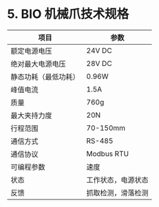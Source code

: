 ﻿# 5. BIO 机械爪技术规格

| 项目               | 参数                     |
|--------------------|--------------------------|
| 额定电源电压       | 24V DC                   |
| 绝对最大电源电压   | 28V DC                   |
| 静态功耗（最低功耗）| 0.96W                    |
| 峰值电流           | 1.5A                     |
| 质量               | 760g                     |
| 最大夹持力度       | 20N                      |
| 行程范围           | 70-150mm                 |
| 通信方式           | RS-485                   |
| 通信协议           | Modbus RTU               |
| 可编程参数         | 速度                     |
| 状态               | 工作状态，电源状态       |
| 反馈               | 抓取检测，滑落检测       |
